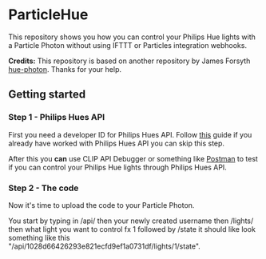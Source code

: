 # ParticleHue
This repository shows you how you can control your Philips Hue lights with a Particle Photon without using IFTTT or Particles integration webhooks. 

**Credits:** This repository is based on another repository by James Forsyth [hue-photon](https://github.com/fsyth/hue-photon). Thanks for your help.


## Getting started
### Step 1 - Philips Hues API
First you need a developer ID for Philips Hues API. Follow [this](https://developers.meethue.com/develop/get-started-2/) guide if you already have worked with Philips Hues API you can skip this step.

After this you **can** use CLIP API Debugger or something like [Postman](https://chrome.google.com/webstore/detail/postman/djdcfiocijfjponepmbbdmbeblofhfff?utm_source=chrome-ntp-icon) to test if you can control your Philips Hue lights through Philips Hues API. 

### Step 2 - The code
Now it's time to upload the code to your Particle Photon. 


You start by typing in /api/ then your newly created username then /lights/ then what light you want to control fx 1 followed by /state it should like look something like this "/api/1028d66426293e821ecfd9ef1a0731df/lights/1/state". 
